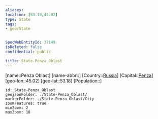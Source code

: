 ```yaml
---
aliases: 
location: [53.18,45.02]
type: State
tags:
- geo/State


SpocWebEntityId: 37149
isDeleted: false
confidential: public

title: State-Penza_Oblast
---
```

[name::Penza Oblast]
[name-abbr::]
[Country::[Russia](geo/Continent/Europe/Russia.md)]
[Capital::[Penza](geo/Continent/Europe/Russia/City/Penza.md)]
[geo-lon::45.02]
[geo-lat::53.18]
[Population::]



```leaflet
id: State-Penza_Oblast
geojsonFolder: ./State-Penza_Oblast/
markerFolder: ./State-Penza_Oblast/City
zoomFeatures: true 
minZoom: 2 
maxZoom: 18
```


